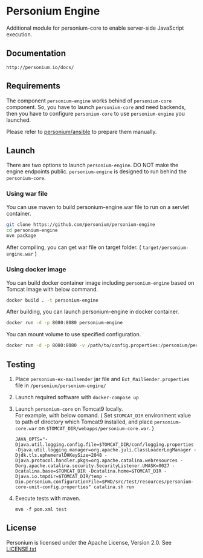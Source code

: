 # Personium Engine

Additional module for personium-core to enable server-side JavaScript execution.

## Documentation

    http://personium.io/docs/

## Requirements

The component `personium-engine` works behind of `personium-core` component. So, you have to launch `personium-core` and need backends, then you have to configure `personium-core` to use `personium-engine` you launched.

Please refer to [personium/ansible](https://github.com/personium/ansible) to prepare them manually.

## Launch

There are two options to launch `personium-engine`. DO NOT make the engine endpoints public. `personium-engine` is designed to run behind the `personium-core`.

### Using war file

You can use maven to build personium-engine.war file to run on a servlet container.

```bash
git clone https://github.com/personium/personium-engine
cd personium-engine
mvn package
```

After compiling, you can get war file on target folder. ( `target/personium-engine.war` )

### Using docker image

You can build docker container image including `personium-engine` based on Tomcat image with below command.

```bash
docker build . -t personium-engine
```

After building, you can launch personium-engine in docker container.

```bash
docker run -d -p 8080:8080 personium-engine
```

You can mount volume to use specified configuration.

```bash
docker run -d -p 8080:8080 -v /path/to/config.properties:/personium/personium-engine/conf/personium-unit-config.properties personium-engine
```

## Testing

1. Place `personium-ex-mailsender` jar file and `Ext_MailSender.properties` file in `/personium/personium-engine/`
1. Launch required software with `docker-compose up`
1. Launch `personium-core` on Tomcat9 locally.  
For example, with below comand. ( Set `$TOMCAT_DIR` environment value to path of directory which Tomcat9 installed, and place `personium-core.war` on `$TOMCAT_DIR/webapps/personium-core.war`. )

    ```
    JAVA_OPTS="-Djava.util.logging.config.file=$TOMCAT_DIR/conf/logging.properties -Djava.util.logging.manager=org.apache.juli.ClassLoaderLogManager -Djdk.tls.ephemeralDHKeySize=2048 -Djava.protocol.handler.pkgs=org.apache.catalina.webresources -Dorg.apache.catalina.security.SecurityListener.UMASK=0027 -Dcatalina.base=$TOMCAT_DIR -Dcatalina.home=$TOMCAT_DIR -Djava.io.tmpdir=$TOMCAT_DIR/temp -Dio.personium.configurationFile=$PWD/src/test/resources/personium-core-unit-config.properties" catalina.sh run
    ```

1. Execute tests with maven.

    ```
    mvn -f pom.xml test
    ```

## License

Personium is licensed under the Apache License, Version 2.0. See [LICENSE.txt](./LICENSE.txt)
